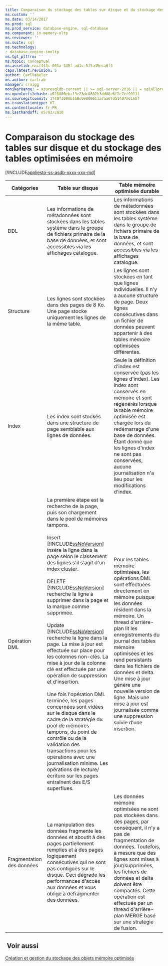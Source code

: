 ```yaml
---
title: Comparaison du stockage des tables sur disque et du stockage des tables optimisées en mémoire | Microsoft Docs
ms.custom: ''
ms.date: 03/14/2017
ms.prod: sql
ms.prod_service: database-engine, sql-database
ms.component: in-memory-oltp
ms.reviewer: ''
ms.suite: sql
ms.technology:
- database-engine-imoltp
ms.tgt_pltfrm: ''
ms.topic: conceptual
ms.assetid: eacf443c-001a-445f-ad1c-5f5a45eca6f4
caps.latest.revision: 5
author: CarlRabeler
ms.author: carlrab
manager: craigg
monikerRange: = azuresqldb-current || >= sql-server-2016 || = sqlallproducts-allversions
ms.openlocfilehash: a528800eba13e23dc0802b3dd88e6f2e7ef9911f
ms.sourcegitcommit: 1740f3090b168c0e809611a7aa6fd514075616bf
ms.translationtype: HT
ms.contentlocale: fr-FR
ms.lasthandoff: 05/03/2018
---
```

# <a name="comparing-disk-based-table-storage-to-memory-optimized-table-storage"></a>Comparaison du stockage des tables sur disque et du stockage des tables optimisées en mémoire
[!INCLUDE[appliesto-ss-asdb-xxxx-xxx-md](../../includes/appliesto-ss-asdb-xxxx-xxx-md.md)]
  
  
|Catégories|Table sur disque|Table mémoire optimisée durable|  
|----------------|-----------------------|-------------------------------------|  
|DDL|Les informations de métadonnées sont stockées dans les tables système dans le groupe de fichiers primaire de la base de données, et sont accessibles via les affichages catalogue.|Les informations de métadonnées sont stockées dans les tables système dans le groupe de fichiers primaire de la base de données, et sont accessibles via les affichages catalogue.|  
|Structure|Les lignes sont stockées dans des pages de 8 Ko. Une page stocke uniquement les lignes de la même table.|Les lignes sont stockées en tant que lignes individuelles. Il n'y a aucune structure de page. Deux lignes consécutives dans un fichier de données peuvent appartenir à des tables mémoire optimisées différentes.|  
|Index|Les index sont stockés dans une structure de page semblable aux lignes de données.|Seule la définition d'index est conservée (pas les lignes d'index). Les index sont conservés en mémoire et sont régénérés lorsque la table mémoire optimisée est chargée lors du redémarrage d'une base de données. Étant donné que les lignes d'index ne sont pas conservées, aucune journalisation n'a lieu pour les modifications d'index.|  
|Opération DML|La première étape est la recherche de la page, puis son chargement dans le pool de mémoires tampons.<br /><br /> Insert<br /> [!INCLUDE[ssNoVersion](../../includes/ssnoversion-md.md)] insère la ligne dans la page selon le classement des lignes s'il s'agit d'un index cluster.<br /><br /> DELETE<br /> [!INCLUDE[ssNoVersion](../../includes/ssnoversion-md.md)] recherche la ligne à supprimer dans la page et la marque comme supprimée.<br /><br /> Update<br /> [!INCLUDE[ssNoVersion](../../includes/ssnoversion-md.md)] recherche la ligne dans la page. La mise à jour est effectuée sur place pour les colonnes non-clés. La mise à jour de la colonne clé est effectuée par une opération de suppression et d'insertion.<br /><br /> Une fois l'opération DML terminée, les pages concernées sont vidées sur le disque dans le cadre de la stratégie du pool de mémoires tampons, du point de contrôle ou de la validation des transactions pour les opérations avec une journalisation minime. Les opérations de lecture/écriture sur les pages entraînent des E/S superflues.|Pour les tables mémoire optimisées, les opérations DML sont effectuées directement en mémoire puisque les données résident dans la mémoire. Un thread d'arrière-plan lit les enregistrements du journal des tables mémoire optimisées et les rend persistants dans les fichiers de données et delta. Une mise à jour génère une nouvelle version de ligne. Mais une mise à jour est journalisée comme une suppression suivie d'une insertion.|  
|Fragmentation des données|La manipulation des données fragmente les données et aboutit à des pages partiellement remplies et à des pages logiquement consécutives qui ne sont pas contiguës sur le disque. Ceci dégrade les performances d'accès aux données et vous oblige à défragmenter des données.|Les données mémoire optimisées ne sont pas stockées dans des pages, par conséquent, il n'y a pas de fragmentation de données. Toutefois, à mesure que des lignes sont mises à jour/supprimées, les fichiers de données et delta doivent être compactés. Cette opération est effectuée par un thread d'arrière-plan MERGE basé sur une stratégie de fusion.|  
  
## <a name="see-also"></a> Voir aussi  
 [Création et gestion du stockage des objets mémoire optimisés](../../relational-databases/in-memory-oltp/creating-and-managing-storage-for-memory-optimized-objects.md)  
  
  

